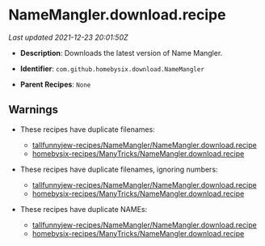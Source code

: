 # NameMangler.download.recipe

_Last updated 2021-12-23 20:01:50Z_

- **Description**: Downloads the latest version of Name Mangler.

- **Identifier**: `com.github.homebysix.download.NameMangler`

- **Parent Recipes**: `None`


## Warnings

- These recipes have duplicate filenames:
    - [tallfunnyjew-recipes/NameMangler/NameMangler.download.recipe](/autopkg-dupe-tracker/tallfunnyjew-recipes/NameMangler/NameMangler.download.recipe)
    - [homebysix-recipes/ManyTricks/NameMangler.download.recipe](/autopkg-dupe-tracker/homebysix-recipes/ManyTricks/NameMangler.download.recipe)

- These recipes have duplicate filenames, ignoring numbers:
    - [tallfunnyjew-recipes/NameMangler/NameMangler.download.recipe](/autopkg-dupe-tracker/tallfunnyjew-recipes/NameMangler/NameMangler.download.recipe)
    - [homebysix-recipes/ManyTricks/NameMangler.download.recipe](/autopkg-dupe-tracker/homebysix-recipes/ManyTricks/NameMangler.download.recipe)

- These recipes have duplicate NAMEs:
    - [tallfunnyjew-recipes/NameMangler/NameMangler.download.recipe](/autopkg-dupe-tracker/tallfunnyjew-recipes/NameMangler/NameMangler.download.recipe)
    - [homebysix-recipes/ManyTricks/NameMangler.download.recipe](/autopkg-dupe-tracker/homebysix-recipes/ManyTricks/NameMangler.download.recipe)